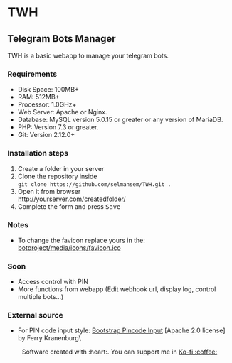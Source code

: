 # TWH
## Telegram Bots Manager
TWH is a basic webapp to manage your telegram bots.

### Requirements
- Disk Space: 100MB+
- RAM: 512MB+
- Processor: 1.0GHz+
- Web Server: Apache or Nginx.
- Database: MySQL version 5.0.15 or greater or any version of MariaDB.
- PHP: Version 7.3 or greater.
- Git: Version 2.12.0+

### Installation steps
1. Create a folder in your server
2. Clone the repository inside\
  `git clone https://github.com/selmansem/TWH.git .`
3. Open it from browser\
  <http://yourserver.com/createdfolder/>
4. Complete the form and press <kbd>Save</kbd>

### Notes
- To change the favicon replace yours in the:\
    [botproject/media/icons/favicon.ico](/media/icons/favicon.ico)

### Soon
- Access control with PIN
- More functions from webapp (Edit webhook url, display log, control multiple bots...)

### External source
- For PIN code input style: [Bootstrap Pincode Input](https://github.com/fkranenburg/bootstrap-pincode-input) [Apache 2.0 license] by Ferry Kranenburg\

<p align="center">Software created with :heart:. You can support me in <a href="https://ko-fi.com/esgonline">Ko-fi :coffee:</a></p>
